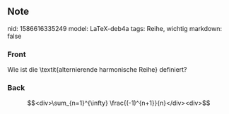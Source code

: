 ## Note
nid: 1586616335249
model: LaTeX-deb4a
tags: Reihe, wichtig
markdown: false

### Front
Wie ist die \textit{alternierende harmonische Reihe} definiert?

### Back
$$<div>\sum_{n=1}^{\infty} \frac{(-1)^{n+1}}{n}</div><div>$$</div>
